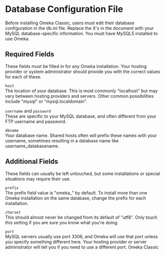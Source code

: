 # Database Configuration File

Before installing Omeka Classic, users must edit their database configuration in the db.ini file. Replace the X's in the document with your MySQL database-specific information. You must have MySQL5 installed to use Omeka. 

## Required Fields 
These fields must be filled in for any Omeka installation. Your hosting provider or system administrator should provide you with the correct values for each of these. 

`host`  
The location of your database. This is most commonly "localhost" but may vary between hosting providers and servers. Other common possibilities include "mysql" or "mysql.localdomain". 

`username` and `password`  
These are specific to your MySQL database, and often different from your FTP username and password. 

`dbname`  
Your database name. Shared hosts often will prefix these names with your username, sometimes resulting in a database name like username_databasename. 

## Additional Fields 

These fields can usually be left untouched, but some installations or special situations may require their use. 

`prefix`  
The prefix field value is "omeka_" by default. To install more than one Omeka installation on the same database, change the prefix for each installation. 

`charset`   
This should almost never be changed from its default of "utf8". Only touch this setting if you are sure you know what you're doing. 

`port`  
MySQL servers usually use port 3306, and Omeka will use that port unless you specify something different here. Your hosting provider or server administrator will tell you if you need to use a different port. Omeka Classic
